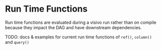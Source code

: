 # Run Time Functions

Run time functions are evaluated during a visivo run rather than on compile because they impact the DAG and have downstream dependencies. 

TODO: docs & examples for current run time functions of `ref()`, `column()` and `query()`